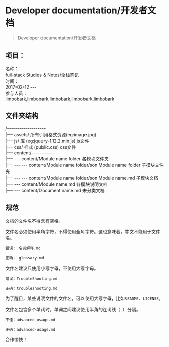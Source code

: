 # Developer documentation/开发者文档

> Developer documentation/开发者文档

## 项目：

名称：  
full-stack Studies & Notes/全栈笔记  
   时间：  
2017-02-12  ---  
   参与人员：  
[limbobark](),[limbobark](),[limbobark](),[limbobark](),[limbobark]()

## 文件夹结构

/-------------------  
  \|--- assets/  所有引用格式资源\(eg:image.jpg\)  
  \|--- js/      库 \(eg:jquery-1.12.2.min.js\)   js文件  
  \|--- css/     样式 \(public.css\)  css文件  
  \|--- content/-----------  
  \|--- --- content/Module name folder 各模块文件夹  
  \|--- --- --- content/Module name folder/son Module name folder 子模块文件夹  
  \|--- --- --- content/Module name folder/son Module name.md 子模块文档  
  \|--- --- content/Module name.md 各模块说明文档  
  \|--- --- content/Document name.md 未分类文档

## 规范


文档的文件名不得含有空格。

文件名必须使用半角字符，不得使用全角字符。这也意味着，中文不能用于文件名。

```
错误： 名词解释.md

正确： glossary.md

```

文件名建议只使用小写字母，不使用大写字母。

```
错误：TroubleShooting.md

正确：troubleshooting.md 

```

为了醒目，某些说明文件的文件名，可以使用大写字母，比如`README`、`LICENSE`。

文件名包含多个单词时，单词之间建议使用半角的连词线（`-`）分隔。

```
不佳：advanced_usage.md

正确：advanced-usage.md
```


合作愉快！

